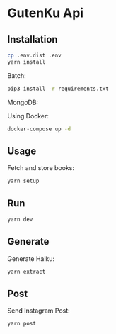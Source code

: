 # GutenKu Api

## Installation

```bash
cp .env.dist .env
yarn install
```

Batch:

```bash 
pip3 install -r requirements.txt
```

MongoDB:

Using Docker:

```bash
docker-compose up -d
```

## Usage

Fetch and store books:

```bash
yarn setup
```

## Run

```bash
yarn dev
```

## Generate

Generate Haiku:

```bash
yarn extract
```

## Post

Send Instagram Post:

```bash
yarn post
```
